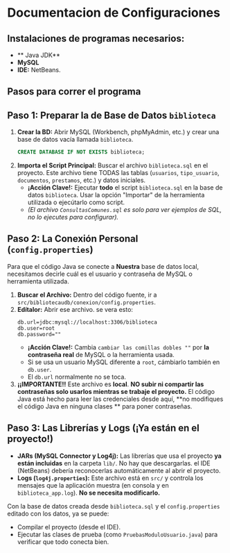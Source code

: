 # Documentacion de Configuraciones 
## Instalaciones de programas necesarios: 

* ** Java JDK**
* **MySQL**
* **IDE:** NetBeans.

## Pasos para correr el programa

## Paso 1: Preparar la de Base de Datos `biblioteca`
1.  **Crear la BD:** Abrir MySQL (Workbench, phpMyAdmin, etc.) y crear una base de datos vacía llamada `biblioteca`.
    ```sql
    CREATE DATABASE IF NOT EXISTS biblioteca;
    ```
2.  **Importa el Script Principal:** Buscar el archivo `biblioteca.sql` en el proyecto. Este archivo tiene TODAS las tablas (`usuarios`, `tipo_usuario`, `documentos`, `prestamos`, etc.) y datos iniciales.
    * **¡Acción Clave!:** Ejecutar **todo** el script `biblioteca.sql` en la base de datos `biblioteca`. Usar la opción "Importar" de la herramienta utilizada o ejecútarlo como script.
    * *(El archivo `ConsultasComunes.sql` es solo para ver ejemplos de SQL, no lo ejecutes para configurar).*

## Paso 2: La Conexión Personal (`config.properties`)

Para que el código Java se conecte a **Nuestra** base de datos local, necesitamos decirle cuál es el usuario y contraseña de MySQL o herramienta utilizada.

1.  **Buscar el Archivo:** Dentro del código fuente, ir a `src/bibliotecaudb/conexion/config.properties`.
2.  **Edítalor:** Abrir ese archivo. se vera esto:
    ```properties
    db.url=jdbc:mysql://localhost:3306/biblioteca
    db.user=root 
    db.password=""
    ```
    * **¡Acción Clave!:** Cambia `cambiar las comillas dobles ""` por **la contraseña real** de MySQL o la herramienta usada.
    * Si  se usa un usuario MySQL diferente a `root`, cámbiarlo también en `db.user`.
    * El `db.url` normalmente no se toca.
3.  **¡¡IMPORTANTE!!** Este archivo es **local**. **NO subir ni compartir las contraseñas solo usarlos mientras se trabaje el proyecto.** El código Java está hecho para leer las credenciales desde aquí, **no modifiques el código Java en ninguna clases ** para poner contraseñas.

## Paso 3: Las Librerías y Logs (¡Ya están en el proyecto!)

* **JARs (MySQL Connector y Log4j):** Las librerías que usa el proyecto **ya están incluidas** en la carpeta `lib/`. No hay que descargarlas. el IDE (NetBeans) debería reconocerlas automáticamente al abrir el proyecto.
* **Logs (`log4j.properties`):** Este archivo está en `src/` y controla los mensajes que la aplicación muestra (en consola y en `biblioteca_app.log`). **No se necesita modificarlo.**

Con la base de datos creada desde `biblioteca.sql` y el `config.properties` editado con los datos, ya se puede:
* Compilar el proyecto (desde el IDE).
* Ejecutar las clases de prueba (como `PruebasModuloUsuario.java`) para verificar que todo conecta bien. 
